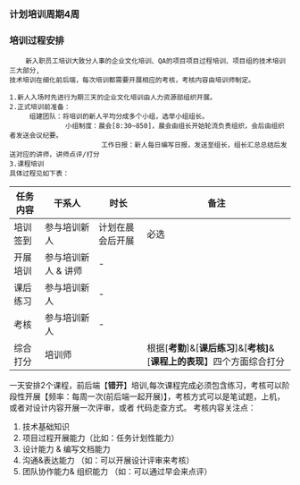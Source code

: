 ### 计划培训周期4周

### 培训过程安排
```
    新入职员工培训大致分人事的企业文化培训、QA的项目项目过程培训、项目组的技术培训三大部分,
技术培训在细化前后端，每次培训都需要开展相应的考核，考核内容由培训师制定。

1.新人入场时先进行为期三天的企业文化培训由人力资源部组织开展。
2.正式培训前准备：
     组建团队：将培训的新人平均分成多个小组，选举小组组长。
              小组制度：晨会[8:30~850]，晨会由组长开始轮流负责组织，会后由组织者发送会议纪要。
                       工作日报：新人每日编写日报，发送至组长，组长汇总总结后发送对应的讲师，讲师点评/打分
3.课程培训
具体过程见如下表：
```
| 任务内容 | 干系人              | 时长             | 备注                                                                         |
| -------- | ------------------- | ---------------- | ---------------------------------------------------------------------------- |
| 培训签到 | 参与培训新人        | 计划在晨会后开展 | 必选                                                                         |
| 开展培训 | 参与培训新人 & 讲师 | -                |
| 课后练习 | 参与培训新人        | -                |                                                                              |
| 考核     | 参与培训新人        | -                |                                                                              |
| 综合打分 | 培训师              |                  | 根据[**考勤**]&[**课后练习**]&[**考核]**&[**课程上的表现**】四个方面综合打分 |

一天安排2个课程，前后端【**错开**】培训,每次课程完成必须包含练习，考核可以阶段性开展【频率：每周一次(前后端一起开展)】，考核方式可以是笔试题，上机，或者对设计内容开展一次评审，或者 代码走查方式。
考核内容关注点：
  1. 技术基础知识
  2. 项目过程开展能力（比如：任务计划性能力）
  3. 设计能力 & 编写文档能力
  4. 沟通&表达能力  （如：可以开展设计评审来考核）
  5. 团队协作能力& 组织能力 （如：可以通过早会来点评）






